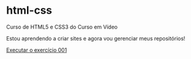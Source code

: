 # html-css
 Curso de HTML5 e CSS3 do Curso em Vídeo

Estou aprendendo a criar sites e agora vou gerenciar meus repositórios!

<a href="C:\Users\carli\Desktop\Estudos\html-css\exercícios\ex001\index.html">Executar o exercício 001<a>